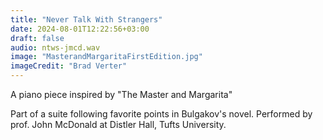 ```yaml
---
title: "Never Talk With Strangers"
date: 2024-08-01T12:22:56+03:00
draft: false
audio: ntws-jmcd.wav
image: "MasterandMargaritaFirstEdition.jpg"
imageCredit: "Brad Verter"
---
```

A piano piece inspired by "The Master and Margarita"
<!--more-->
Part of a suite following favorite points in Bulgakov's novel.
Performed by prof. John McDonald at Distler Hall, Tufts University.

